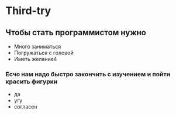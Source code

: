 # Third-try
## Чтобы стать программистом нужно

* Много заниматься
* Погружаться с головой
* Иметь желание4

### Есчо нам надо быстро закончить с изучением и пойти красить фигурки
* да
* угу
* согласен